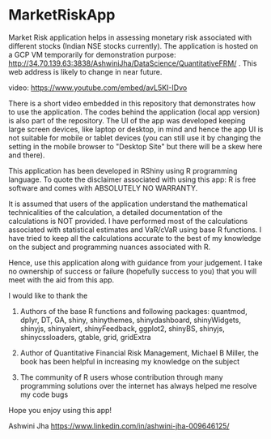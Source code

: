 # MarketRiskApp
Market Risk application helps in assessing monetary risk associated with different stocks (Indian NSE stocks currently). The application is hosted on a GCP VM temporarily for demonstration purpose: http://34.70.139.63:3838/AshwiniJha/DataScience/QuantitativeFRM/ .
This web address is likely to change in near future.

video: https://www.youtube.com/embed/avL5KI-IDvo

There is a short video embedded in this repository that demonstrates how to use the application. The codes behind the application (local app version) is also part of the repository. The UI of the app was developed keeping large screen devices, like laptop or desktop, in mind and hence the app UI is not suitable for mobile or tablet devices (you can still use it by changing the setting in the mobile browser to "Desktop Site" but there will be a skew here and there).

This application has been developed in RShiny using R programming language. To quote the disclaimer associated with using this app: R is free software and comes with ABSOLUTELY NO WARRANTY.

It is assumed that users of the application understand the mathematical technicalities of the calculation, a detailed documentation of the calculations is NOT provided. I have performed most of the calculations associated with statistical estimates and VaR/cVaR using base R functions. I have tried to keep all the calculations accurate to the best of my knowledge on the subject and programming nuances associated with R.

Hence, use this application along with guidance from your judgement. I take no ownership of success or failure (hopefully success to you) that you will meet with the aid from this app.

I would like to thank the
1) Authors of the base R functions and following packages:
quantmod, dplyr, DT, GA, shiny, shinythemes, shinydashboard, shinyWidgets, shinyjs, shinyalert, shinyFeedback, ggplot2, shinyBS, shinyjs, shinycssloaders, gtable, grid, gridExtra

2) Author of Quantitative Financial Risk Management, Michael B Miller, the book has been helpful in increasing my knowledge on the subject

3) The community of R users whose contribution through many programming solutions over the internet has always helped me resolve my code bugs

Hope you enjoy using this app!


Ashwini Jha
https://www.linkedin.com/in/ashwini-jha-009646125/
